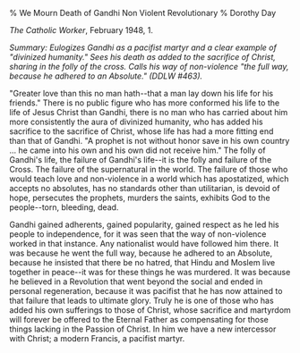 % We Mourn Death of Gandhi Non Violent Revolutionary
% Dorothy Day

*The Catholic Worker*, February 1948, 1.

*Summary: Eulogizes Gandhi as a pacifist martyr and a clear example of
"divinized humanity." Sees his death as added to the sacrifice of
Christ, sharing in the folly of the cross. Calls his way of non-violence
"the full way, because he adhered to an Absolute." (DDLW \#463).*

"Greater love than this no man hath--that a man lay down his life for
his friends." There is no public figure who has more conformed his life
to the life of Jesus Christ than Gandhi, there is no man who has carried
about him more consistently the aura of divinized humanity, who has
added his sacrifice to the sacrifice of Christ, whose life has had a
more fitting end than that of Gandhi. "A prophet is not without honor
save in his own country ... he came into his own and his own did not
receive him." The folly of Gandhi's life, the failure of Gandhi's
life--it is the folly and failure of the Cross. The failure of the
supernatural in the world. The failure of those who would teach love and
non-violence in a world which has apostatized, which accepts no
absolutes, has no standards other than utilitarian, is devoid of hope,
persecutes the prophets, murders the saints, exhibits God to the
people--torn, bleeding, dead.

Gandhi gained adherents, gained popularity, gained respect as he led his
people to independence, for it was seen that the way of non-violence
worked in that instance. Any nationalist would have followed him there.
It was because he went the full way, because he adhered to an Absolute,
because he insisted that there be no hatred, that Hindu and Moslem live
together in peace--it was for these things he was murdered. It was
because he believed in a Revolution that went beyond the social and
ended in personal regeneration, because it was pacifist that he has now
attained to that failure that leads to ultimate glory. Truly he is one
of those who has added his own sufferings to those of Christ, whose
sacrifice and martyrdom will forever be offered to the Eternal Father as
compensating for those things lacking in the Passion of Christ. In him
we have a new intercessor with Christ; a modern Francis, a pacifist
martyr.
